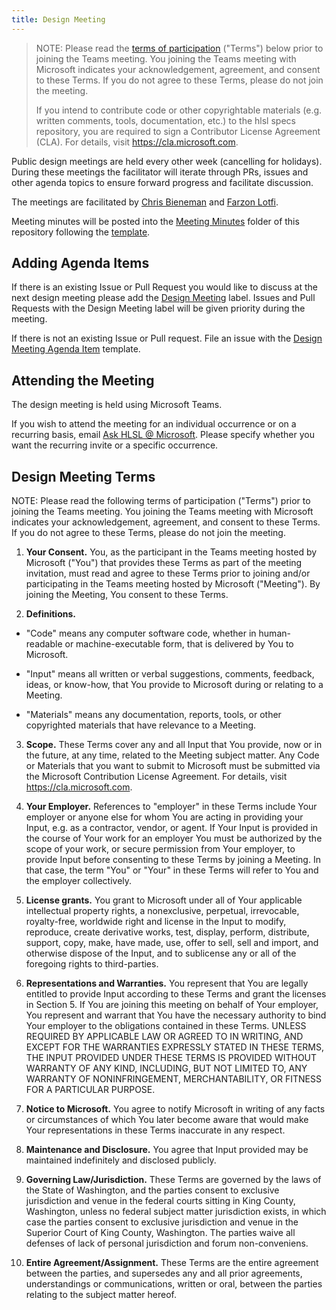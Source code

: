 ```yaml
---
title: Design Meeting
---
```


> NOTE: Please read the [terms of participation](#design-meeting-terms)
> ("Terms") below prior to joining the Teams meeting.  You joining the Teams
> meeting with Microsoft indicates your acknowledgement, agreement, and consent
> to these Terms.  If you do not agree to these Terms, please do not join the
> meeting.
>
> If you intend to contribute code or other copyrightable materials (e.g.
> written comments, tools, documentation, etc.)  to the hlsl specs repository,
> you are required to sign a Contributor License Agreement (CLA).  For details,
> visit https://cla.microsoft.com.

Public design meetings are held every other week (cancelling for holidays).
During these meetings the facilitator will iterate through PRs, issues and other
agenda topics to ensure forward progress and facilitate discussion.

The meetings are facilitated by [Chris Bieneman](https://github.com/llvm-beanz)
and [Farzon Lotfi](https://github.com/farzonl).

Meeting minutes will be posted into the [Meeting Minutes](docs/DesignMeetingMinutes)
folder of this repository following the [template](docs/DesignMeetingMinutes/Template.md).

## Adding Agenda Items

If there is an existing Issue or Pull Request you would like to discuss at the
next design meeting please add the
[Design Meeting](https://github.com/microsoft/hlsl-specs/labels/Design%20Meeting)
label. Issues and Pull Requests with the Design Meeting label will be given priority
during the meeting.

If there is not an existing Issue or Pull request. File an issue with the
[Design Meeting Agenda Item](https://github.com/microsoft/hlsl-specs/issues/new?template=agenda_item.md)
template.

## Attending the Meeting

The design meeting is held using Microsoft Teams.

If you wish to attend the meeting for an individual occurrence or on a recurring
basis, email [Ask HLSL @ Microsoft](mailto:AskHLSL@microsoft.com). Please
specify whether you want the recurring invite or a specific occurrence.

## Design Meeting Terms

NOTE:  Please read the following terms of participation ("Terms") prior to
joining the Teams meeting.  You joining the Teams meeting with Microsoft
indicates your acknowledgement, agreement, and consent to these Terms.  If you
do not agree to these Terms, please do not join the meeting.

1. **Your Consent.**  You, as the participant in the Teams meeting hosted by
Microsoft ("You") that provides these Terms as part of the meeting invitation,
must read and agree to these Terms prior to joining and/or participating in the
Teams meeting hosted by Microsoft ("Meeting").  By joining the Meeting, You
consent to these Terms.


2. **Definitions.** 

* "Code" means any computer software code, whether in human-readable or
machine-executable form, that is delivered by You to Microsoft.

* "Input" means all written or verbal suggestions, comments, feedback, ideas, or
know-how, that You provide to Microsoft during or relating to a Meeting.

* "Materials" means any documentation, reports, tools, or other copyrighted
materials that have relevance to a Meeting.


3. **Scope.**  These Terms cover any and all Input that You provide, now or in
the future, at any time, related to the Meeting subject matter.  Any Code or
Materials that you want to submit to Microsoft must be submitted via the
Microsoft Contribution License Agreement.  For details, visit
https://cla.microsoft.com.


4. **Your Employer.** References to "employer" in these Terms include Your
employer or anyone else for whom You are acting in providing your Input, e.g. as
a contractor, vendor, or agent. If Your Input is provided in the course of Your
work for an employer You must be authorized by the scope of your work, or secure
permission from Your employer, to provide Input before consenting to these Terms
by joining a Meeting. In that case, the term "You" or "Your" in these Terms will
refer to You and the employer collectively.


5. **License grants.**  You grant to Microsoft under all of Your applicable
intellectual property rights, a nonexclusive, perpetual, irrevocable,
royalty-free, worldwide right and license in the Input to modify, reproduce,
create derivative works, test, display, perform, distribute, support, copy,
make, have made, use, offer to sell, sell and import, and otherwise dispose of
the Input, and to sublicense any or all of the foregoing rights to
third-parties.  


6. **Representations and Warranties.** You represent that You are legally
entitled to provide Input according to these Terms and grant the licenses in
Section 5.  If You are joining this meeting on behalf of Your employer, You
represent and warrant that You have the necessary authority to bind Your
employer to the obligations contained in these Terms. UNLESS REQUIRED BY
APPLICABLE LAW OR AGREED TO IN WRITING, AND EXCEPT FOR THE WARRANTIES EXPRESSLY
STATED IN THESE TERMS, THE INPUT PROVIDED UNDER THESE TERMS IS PROVIDED WITHOUT
WARRANTY OF ANY KIND, INCLUDING, BUT NOT LIMITED TO, ANY WARRANTY OF
NONINFRINGEMENT, MERCHANTABILITY, OR FITNESS FOR A PARTICULAR PURPOSE.


7. **Notice to Microsoft.** You agree to notify Microsoft in writing of any
facts or circumstances of which You later become aware that would make Your
representations in these Terms inaccurate in any respect.


8. **Maintenance and Disclosure.** You agree that Input provided may be
maintained indefinitely and disclosed publicly.  


9. **Governing Law/Jurisdiction.** These Terms are governed by the laws of the
State of Washington, and the parties consent to exclusive jurisdiction and venue
in the federal courts sitting in King County, Washington, unless no federal
subject matter jurisdiction exists, in which case the parties consent to
exclusive jurisdiction and venue in the Superior Court of King County,
Washington. The parties waive all defenses of lack of personal jurisdiction and
forum non-conveniens.


10. **Entire Agreement/Assignment.** These Terms are the entire agreement
between the parties, and supersedes any and all prior agreements, understandings
or communications, written or oral, between the parties relating to the subject
matter hereof.

